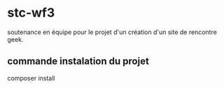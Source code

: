 # stc-wf3
soutenance en équipe pour le projet d'un création d'un site de rencontre geek.

## commande instalation du projet 

composer install
